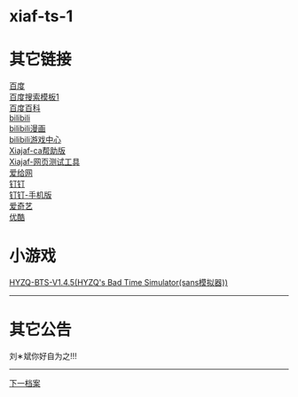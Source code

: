 # xiaf-ts-1

# 其它链接

<a href="https://www.baidu.com/">百度</a><br/>
<a href="https://www.baidu.com/s?word=输入文字">百度搜索模板1</a><br/>
<a href="https://baike.baidu.com/">百度百科</a><br/>
<a href="https://www.bilibili.com/">bilibili</a><br/>
<a href="https://manga.bilibili.com/">bilibili漫画</a><br/>
<a href="https://game.bilibili.com/">bilibili游戏中心</a><br/>
<a href="https://xido81.github.io/xiaf-ts-1/wapc/1/help/ca/index.html">Xiajaf-ca帮助版</a><br/>
<a href="https://xido81.github.io/xiaf-ts-1/test/4/index.html">Xiajaf-网页测试工具</a><br/>
<a href="https://www.aigei.com/">爱给网</a><br/>
<a href="https://www.dingtalk.com/">钉钉</a><br/>
<a href="https://m.dingtalk.com/">钉钉-手机版</a><br/>
<a href="https://www.iqiyi.com/">爱奇艺</a><br/>
<a href="https://www.youku.com/">优酷</a>

# 小游戏
<a href="https://hyzq.github.io/HYZQ-BTS-V1.4.5/">HYZQ-BTS-V1.4.5(HYZQ's Bad Time Simulator(sans模拟器))</a>

***
# 其它公告
<a>刘&lowast;斌你好自为之!!!</a>

***
<a href="https://github.com/xido81/xiaf-ts-1/tree/master/rmd">下一档案</a>
